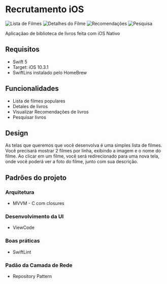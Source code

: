 # Recrutamento iOS

![Lista de Filmes](Pictures/1.png)
![Detalhes do Filme](Pictures/2.png)
![Recomendações](Pictures/3.png)
![Pesquisa](Pictures/4.png)

Aplicaçãao de biblioteca de livros feita com iOS Nativo

## Requisitos
- Swift 5
- Target: iOS 10.3.1
- SwiftLins instalado pelo HomeBrew


## Funcionalidades

- Lista de filmes populares
- Detales de livros
- Visualizar Recomendações de livros
- Pesquisar livros

## Design

As telas que queremos que você desenvolva é uma simples lista de filmes. Você precisará mostrar 2 filmes por linha, exibindo a imagem e o nome do filme. Ao clicar em um filme, você  será redirecionado para uma nova tela, onde você poderá ver a foto do filme, junto com sua descrição.


## Padrões do projeto

### Arquitetura 
- MVVM - C com closures 

### Desenvolvimento da UI
- ViewCode

### Boas práticas
- SwiftLint

### Padão da Camada de Rede
- Repository Pattern
